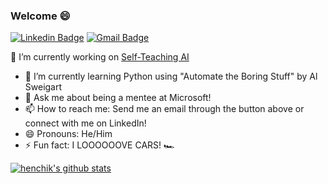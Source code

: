 ### Welcome 😄

[![Linkedin Badge](https://img.shields.io/badge/-Chen%20Stanilovsky-blue?style=flat-square&logo=Linkedin&logoColor=white)](https://www.linkedin.com/in/chen-stanilovsky/) [![Gmail Badge](https://img.shields.io/badge/-chen.stanilovsky@gmail.com-c14438?style=flat-square&logo=Gmail&logoColor=white)](mailto:chen.stanilovsky@gmail.com)


🔭 I’m currently working on [Self-Teaching AI](https://github.com/henchik/Learning-CS-AI-ML/projects/1)
- 🌱 I’m currently learning Python using "Automate the Boring Stuff" by Al Sweigart
- 💬 Ask me about being a mentee at Microsoft! 
- 📫 How to reach me: Send me an email through the button above or connect with me on LinkedIn!
- 😄 Pronouns: He/Him
- ⚡ Fun fact: I LOOOOOOVE CARS! 🏎

[![henchik's github stats](https://github-readme-stats.vercel.app/api?username=henchik)](https://github.com/henchik)

